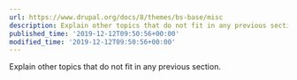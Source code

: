 ```yaml
---
url: https://www.drupal.org/docs/8/themes/bs-base/misc
description: Explain other topics that do not fit in any previous section.
published_time: '2019-12-12T09:50:56+00:00'
modified_time: '2019-12-12T09:50:56+00:00'
---
```

Explain other topics that do not fit in any previous section.